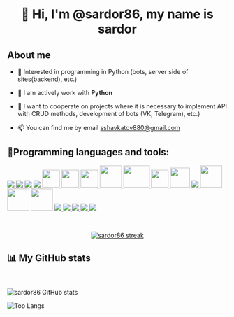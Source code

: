<h1 align="center">👋 Hi, I'm @sardor86, my name is sardor</h1>


## About me

- 👀 Interested in programming in Python (bots, server side of sites(backend), etc.)

- 🌱 I am actively work with **Python**

- 💞️ I want to cooperate on projects where it is necessary to implement API with CRUD methods, development of bots (VK, Telegram), etc.)

- 📫 You can find me by email sshavkatov880@gmail.com

## 🚀Programming languages and tools:

<p align="left">
<a href="https://www.python.org" target="_blank"> <img src="https://img.icons8.com/color/48/000000/python.png"/> </a>
<a href="https://devdocs.io/javascript/" target="_blank"> <img src="https://img.icons8.com/color/48/000000/javascript.png"/> </a>
<a href="https://docs.djangoproject.com/en/3.2/" target="_blank"> <img src="https://img.icons8.com/color/48/000000/django.png"/> </a>
<a href="https://flask.palletsprojects.com/en/2.0.x/" target="_blank"> <img src="https://img.icons8.com/cute-clipart/50/000000/flask.png"/> </a>
<a href="https://docs.aiohttp.org/en/stable/" target="_blank"> <img src="https://docs.aiohttp.org/en/stable/_static/aiohttp-plain.svg" height='40px' width="40px"/> </a>
<a href="https://alembic.sqlalchemy.org/en/latest/" target="_blank"> <img src="https://avatars.githubusercontent.com/u/1066203?s=200&v=4" height='40px' width="40px"/> </a>
<a href="https://docs.aiogram.dev/en/latest/" target="_blank"> <img src="https://docs.aiogram.dev/en/latest/_static/logo.png" height='40px' width="40px"/> </a>
<a href="https://selenium-python.readthedocs.io/" target="_blank"> <img src="https://selenium-python.readthedocs.io/_static/logo.png" width="50"/> </a>
<a href="https://www.django-rest-framework.org/" target="_blank"> <img src="https://storage.caktusgroup.com/media/blog-images/drf-logo2.png" height='50px' width="60px"/> </a>
<a href="https://www.postgresql.org/docs/" target="_blank"> <img src="https://www.postgresql.org//media/img/about/press/elephant.png" height='40px' width="40px"/> </a>
<a href="#" target="_blank"> <img src="https://img.icons8.com/color/48/000000/linux.png" height='45px' width="45px"/> </a>
<a href="https://help.ubuntu.com/" target="_blank"> <img src="https://img.icons8.com/color/48/000000/ubuntu.png"/> </a>
<a href="https://manjaro.org/"><img src="https://upload.wikimedia.org/wikipedia/commons/0/07/Manjaro-logo.png" height="50px"></a>
<a href="https://www.debian.org"><img src="https://png2.cleanpng.com/dy/8cd1456aa3f48ad44549c62a8e498323/L0KzQYm3VsA5N6FvjpH0aYP2gLBuTfRmappmhp91aX74iH7rigN1eppnjeZyb36wfLr1lggubpD6htZqdHnyfn7zif52gF5wRadrMXG6SYfpWcVkbWU9Rqk9OEC8R4a4UcUzQGU7SagCNUa0Q4e1kP5o/kisspng-debian-linux-distribution-linux-foundation-linux-k-5b1a796b95ce48.7480975115284616756136.png" height="50px"></a>
<a href="https://archlinux.org/"><img src="https://toppng.com/download/W2E5qgNGE4ZDcSWsvaKMN6NMbriPjxGtGSQEvWBDSFsFJCPrjHIyUe7SwODwShqFAU362sA30dazF7Z9ie5QPhBbyGEDf7Ap7xfg6C201REDwpTf3kYA8OP6reHri2obQ65bwX0dEdjeaMMFFzE57WjJOUDmb9VmV1x34q6bbpa72KmepjSJk6MZkcfeW7NjOa274ijy/large" height="50px"></a>
<a href="https://devdocs.io/html/" target="_blank"> <img src="https://img.icons8.com/color/48/000000/html-5.png"/> </a> 
<a href="https://devdocs.io/css/" target="_blank"> <img src="https://img.icons8.com/color/48/000000/css3.png"/> </a> 
<a href="https://getbootstrap.com" target="_blank"> <img src="https://img.icons8.com/color/48/000000/bootstrap.png"/> </a>
<a href="https://git-scm.com/" target="_blank"> <img src="https://img.icons8.com/color/48/000000/git.png"/> </a> 
<a href="https://docs.github.com/en" target="_blank"> <img src="https://img.icons8.com/ios-filled/50/000000/github.png"/> </a>
</p>

<br/>
    <p align="center">
        <a href="https://github.com/SubhamRaoniar28/github-readme-streak-stats">
            <img title="🔥 Get streak stats for your profile at git.io/streak-stats" alt="sardor86 streak" src="https://github-readme-streak-stats.herokuapp.com?user=sardor86&theme=black-ice&background=000000">
        </a>
    </p>
    <h2>📊 My GitHub stats</h2>
    <br/>
        <div>
            <p><img alt="sardor86 GitHub stats" src="https://github-readme-stats.vercel.app/api?username=sardor86&show_icons=true&theme=dark"></p>
            <p><img alt="Top Langs" src="https://github-readme-stats.vercel.app/api/top-langs/?username=sardor86&langs_count=8&theme=dark"></p>
        </div>  
    <br/>
<br/>
